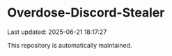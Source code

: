 # Overdose-Discord-Stealer

Last updated: 2025-06-21 18:17:27

This repository is automatically maintained.
